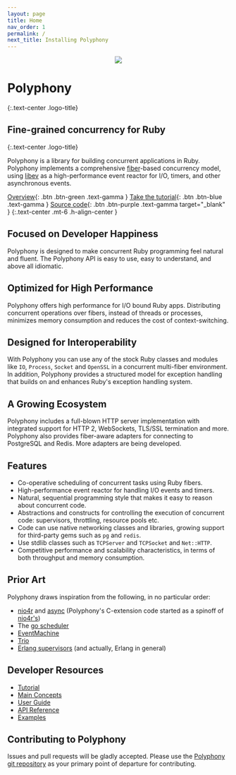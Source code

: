 ```yaml
---
layout: page
title: Home
nav_order: 1
permalink: /
next_title: Installing Polyphony
---
```


<p align="center"><img src="{{ 'polyphony-logo.png' | absolute_url }}" /></p>

# Polyphony
{:.text-center .logo-title}

## Fine-grained concurrency for Ruby
{:.text-center .logo-title}

Polyphony is a library for building concurrent applications in Ruby. Polyphony
implements a comprehensive
[fiber](https://ruby-doc.org/core-2.5.1/Fiber.html)-based concurrency model,
using [libev](http://software.schmorp.de/pkg/libev) as a high-performance event reactor
for I/O, timers, and other asynchronous events.

[Overview](getting-started/overview){: .btn .btn-green .text-gamma }
[Take the tutorial](getting-started/tutorial){: .btn .btn-blue .text-gamma }
[Source code](https://github.com/digital-fabric/polyphony){: .btn .btn-purple .text-gamma target="_blank" }
{:.text-center .mt-6 .h-align-center }

## Focused on Developer Happiness

Polyphony is designed to make concurrent Ruby programming feel natural and
fluent. The Polyphony API is easy to use, easy to understand, and above all
idiomatic.

## Optimized for High Performance

Polyphony offers high performance for I/O bound Ruby apps. Distributing
concurrent operations over fibers, instead of threads or processes, minimizes
memory consumption and reduces the cost of context-switching.

## Designed for Interoperability

With Polyphony you can use any of the stock Ruby classes and modules like `IO`,
`Process`, `Socket` and `OpenSSL` in a concurrent multi-fiber environment. In
addition, Polyphony provides a structured model for exception handling that
builds on and enhances Ruby's exception handling system.

## A Growing Ecosystem

Polyphony includes a full-blown HTTP server implementation with integrated
support for HTTP 2, WebSockets, TLS/SSL termination and more. Polyphony also
provides fiber-aware adapters for connecting to PostgreSQL and Redis. More
adapters are being developed.

## Features

* Co-operative scheduling of concurrent tasks using Ruby fibers.
* High-performance event reactor for handling I/O events and timers.
* Natural, sequential programming style that makes it easy to reason about
  concurrent code.
* Abstractions and constructs for controlling the execution of concurrent code:
  supervisors, throttling, resource pools etc.
* Code can use native networking classes and libraries, growing support for
  third-party gems such as `pg` and `redis`.
* Use stdlib classes such as `TCPServer` and `TCPSocket` and `Net::HTTP`.
* Competitive performance and scalability characteristics, in terms of both
  throughput and memory consumption.

## Prior Art

Polyphony draws inspiration from the following, in no particular order:

* [nio4r](https://github.com/socketry/nio4r/) and
  [async](https://github.com/socketry/async) (Polyphony's C-extension code
  started as a spinoff of
  [nio4r's](https://github.com/socketry/nio4r/tree/master/ext))
* The [go scheduler](https://www.ardanlabs.com/blog/2018/08/scheduling-in-go-part2.html)
* [EventMachine](https://github.com/eventmachine/eventmachine)
* [Trio](https://trio.readthedocs.io/)
* [Erlang supervisors](http://erlang.org/doc/man/supervisor.html) (and actually,
  Erlang in general)

## Developer Resources

* [Tutorial](getting-started/tutorial)
* [Main Concepts](main-concepts/concurrency/)
* [User Guide](user-guide/all-about-timers/)
* [API Reference](api-reference/exception/)
* [Examples](https://github.com/digital-fabric/polyphony/tree/9e0f3b09213156bdf376ef33684ef267517f06e8/examples/README.md)

## Contributing to Polyphony

Issues and pull requests will be gladly accepted. Please use the [Polyphony git
repository](https://github.com/digital-fabric/polyphony) as your primary point
of departure for contributing.
